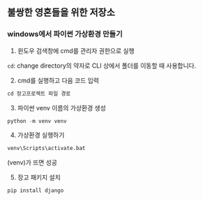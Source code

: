 ## 불쌍한 영혼들을 위한 저장소

### windows에서 파이썬 가상환경 만들기

1. 윈도우 검색창에 cmd를 관리자 권한으로 실행

`cd`: change directory의 약자로 CLI 상에서 폴더를 이동할 때 사용합니다. 


2. cmd를 실행하고 다음 코드 입력

```python
cd 장고프로젝트 파일 경로
```

3. 파이썬 venv 이름의 가상환경 생성

```python
python -m venv venv
```

4. 가상환경 실행하기

```python
venv\Scripts\activate.bat
```

(venv)가 뜨면 성공

5. 장고 패키지 설치

```python
pip install django
```